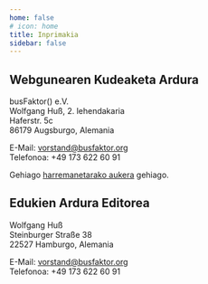 ```yaml
---
home: false
# icon: home
title: Inprimakia
sidebar: false
---
```


## Webgunearen Kudeaketa Ardura

busFaktor() e.V.  
Wolfgang Huß, 2. lehendakaria  
Haferstr. 5c  
86179 Augsburgo, Alemania

E-Mail: <vorstand@busfaktor.org>  
Telefonoa: +49 173 622 60 91

Gehiago [harremanetarako aukera](/eu/contact/) gehiago.

## Edukien Ardura Editorea

Wolfgang Huß  
Steinburger Straße 38  
22527 Hamburgo, Alemania

E-Mail: <vorstand@busfaktor.org>  
Telefonoa: +49 173 622 60 91
